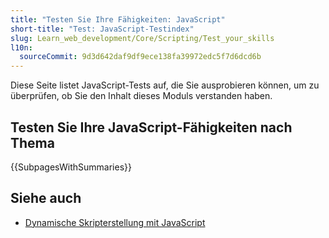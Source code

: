 ```yaml
---
title: "Testen Sie Ihre Fähigkeiten: JavaScript"
short-title: "Test: JavaScript-Testindex"
slug: Learn_web_development/Core/Scripting/Test_your_skills
l10n:
  sourceCommit: 9d3d642daf9df9ece138fa39972edc5f7d6dcd6b
---
```


Diese Seite listet JavaScript-Tests auf, die Sie ausprobieren können, um zu überprüfen, ob Sie den Inhalt dieses Moduls verstanden haben.

## Testen Sie Ihre JavaScript-Fähigkeiten nach Thema

{{SubpagesWithSummaries}}

## Siehe auch

- [Dynamische Skripterstellung mit JavaScript](/de/docs/Learn_web_development/Core/Scripting)
